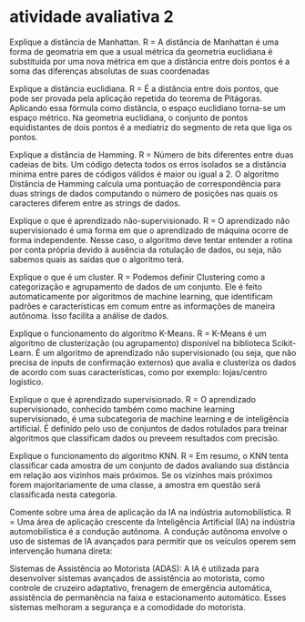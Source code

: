 # atividade avaliativa 2

Explique a distância de Manhattan. R = A distância de Manhattan é uma forma de geomatria em que a usual métrica da geometria euclidiana é substituida por uma nova métrica em que a distância entre dois pontos é a soma das diferenças absolutas de suas coordenadas

Explique a distância euclidiana. R = É a distância entre dois pontos, que pode ser provada pela aplicação repetida do teorema de Pitágoras. Aplicando essa fórmula como distância, o espaço euclidiano torna-se um espaço métrico. Na geometria euclidiana, o conjunto de pontos equidistantes de dois pontos é a mediatriz do segmento de reta que liga os pontos.

Explique a distância de Hamming. R = Número de bits diferentes entre duas cadeias de bits. Um código detecta todos os erros isolados se a distância mínima entre pares de códigos válidos é maior ou igual a 2. O algoritmo Distância de Hamming calcula uma pontuação de correspondência para duas strings de dados computando o número de posições nas quais os caracteres diferem entre as strings de dados.

Explique o que é aprendizado não-supervisionado. R = O aprendizado não supervisionado é uma forma em que o aprendizado de máquina ocorre de forma independente. Nesse caso, o algoritmo deve tentar entender a rotina por conta própria devido à ausência da rotulação de dados, ou seja, não sabemos quais as saídas que o algoritmo terá.

Explique o que é um cluster. R = Podemos definir Clustering como a categorização e agrupamento de dados de um conjunto. Ele é feito automaticamente por algoritmos de machine learning, que identificam padrões e características em comum entre as informações de maneira autônoma. Isso facilita a análise de dados.

Explique o funcionamento do algoritmo K-Means. R = K-Means é um algoritmo de clusterização (ou agrupamento) disponível na biblioteca Scikit-Learn. É um algoritmo de aprendizado não supervisionado (ou seja, que não precisa de inputs de confirmação externos) que avalia e clusteriza os dados de acordo com suas características, como por exemplo: lojas/centro logistico.

Explique o que é aprendizado supervisionado. R = O aprendizado supervisionado, conhecido também como machine learning supervisionado, é uma subcategoria de machine learning e de inteligência artificial. É definido pelo uso de conjuntos de dados rotulados para treinar algoritmos que classificam dados ou preveem resultados com precisão.

Explique o funcionamento do algoritmo KNN. R = Em resumo, o KNN tenta classificar cada amostra de um conjunto de dados avaliando sua distância em relação aos vizinhos mais próximos. Se os vizinhos mais próximos forem majoritariamente de uma classe, a amostra em questão será classificada nesta categoria.

Comente sobre uma área de aplicação da IA na indústria automobilística. R = Uma área de aplicação crescente da Inteligência Artificial (IA) na indústria automobilística é a condução autônoma. A condução autônoma envolve o uso de sistemas de IA avançados para permitir que os veículos operem sem intervenção humana direta:

Sistemas de Assistência ao Motorista (ADAS): A IA é utilizada para desenvolver sistemas avançados de assistência ao motorista, como controle de cruzeiro adaptativo, frenagem de emergência automática, assistência de permanência na faixa e estacionamento automático. Esses sistemas melhoram a segurança e a comodidade do motorista.